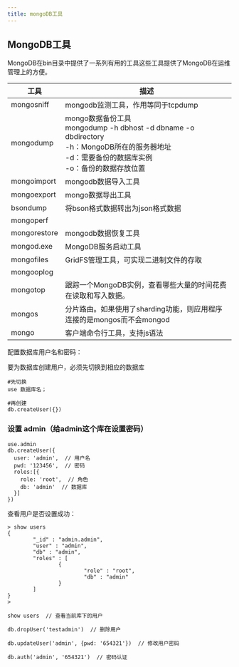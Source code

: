 ```yaml
---
title: mongoDB工具
---
```


## MongoDB工具

MongoDB在bin目录中提供了一系列有用的工具这些工具提供了MongoDB在运维管理上的方便。

| 工具         | 描述                                                         |
| ------------ | ------------------------------------------------------------ |
| mongosniff   | mongodb监测工具，作用等同于tcpdump                           |
| mongodump    | mongo数据备份工具<br />mongodump -h dbhost -d dbname -o dbdirectory<br />-h：MongoDB所在的服务器地址<br />-d：需要备份的数据库实例<br />-o：备份的数据存放位置 |
| mongoimport  | mongodb数据导入工具                                          |
| mongoexport  | mongo数据导出工具                                            |
| bsondump     | 将bson格式数据转出为json格式数据                             |
| mongoperf    |                                                              |
| mongorestore | mongodb数据恢复工具                                          |
| mongod.exe   | MongoDB服务启动工具                                          |
| mongofiles   | GridFS管理工具，可实现二进制文件的存取                       |
| mongooplog   |                                                              |
| mongotop     | 跟踪一个MongoDB实例，查看哪些大量的时间花费在读取和写入数据。 |
| mongos       | 分片路由。如果使用了sharding功能，则应用程序连接的是mongos而不会mongod |
| mongo        | 客户端命令行工具，支持js语法                                 |

配置数据库用户名和密码：

要为数据库创建用户，必须先切换到相应的数据库

```
#先切换
use 数据库名；

#再创建
db.createUser({})
```

### 设置 admin（给admin这个库在设置密码）

```
use.admin  
db.createUser({
  user: 'admin',  // 用户名
  pwd: '123456',  // 密码
  roles:[{
    role: 'root',  // 角色
    db: 'admin'  // 数据库
  }]
})
```

查看用户是否设置成功：

```
> show users
{
        "_id" : "admin.admin",
        "user" : "admin",
        "db" : "admin",
        "roles" : [
                {
                        "role" : "root",
                        "db" : "admin"
                }
        ]
}
>
```

```
show users  // 查看当前库下的用户

db.dropUser('testadmin')  // 删除用户

db.updateUser('admin', {pwd: '654321'})  // 修改用户密码

db.auth('admin', '654321')  // 密码认证
```

